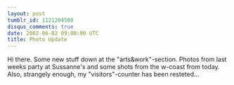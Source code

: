 ```yaml
---
layout: post
tumblr_id: 1121204508
disqus_comments: true
date: 2002-06-02 09:00:00 UTC
title: Photo Update
---
```


Hi there. Some new stuff down at the "arts&work"-section. Photos from last weeks party at Sussanne's and some shots from the w-coast from today. Also, strangely enough, my "visitors"-counter has been resteted...

